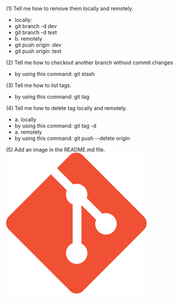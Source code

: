 (1) Tell me how to remove them locally and remotely.
- locally:
- git branch -d dev
- git branch -d test
- b. remotely
- git push origin :dev
- git push origin :test


(2) Tell me how to checkout another branch without commit changes
- by using this command: git stash


(3) Tell me how to list tags.
- by using this command: git tag

(4) Tell me how to delete tag locally and remotely.
- a. locally
- by using this command: git tag -d <tag name>
- a. remotely
- by using this command: git push --delete origin <tag name>

(5) Add an image in the README.md file.
![image](Git-Icon-1788C.png)

